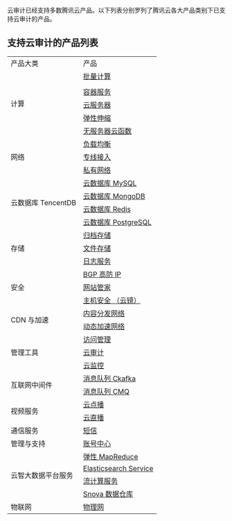 云审计已经支持多数腾讯云产品。以下列表分别罗列了腾讯云各大产品类别下已支持云审计的产品。

## 支持云审计的产品列表

<table>
   <tr>
      <td>产品大类</td>
      <td>产品</td>
   </tr>
   <tr>
      <td rowspan="13">计算</td>
       <td><a href="https://cloud.tencent.com/document/product/599">批量计算</a></td>
   </tr>
   <tr>

   </tr>
   <tr>
       
   </tr>
   <tr>
      
   </tr>
   <tr>
       
   </tr>
   <tr>
       <td></a></td>
   </tr>
   <tr>
       <td><a href="https://cloud.tencent.com/document/product/457">容器服务</a></td>
   </tr>
   <tr>
      
   </tr>
   <tr>
       
   </tr>
   <tr>
       <td><a href="#cvm">云服务器</a></td>
   </tr>
   <tr>
      
   </tr>
   <tr>
       <td><a href="https://cloud.tencent.com/document/product/377">弹性伸缩</a></td>
   </tr>
   <tr>
       <td><a href="https://cloud.tencent.com/document/product/583">无服务器云函数</a></td>
   </tr>
   <tr>
      <td rowspan="3">网络</td>
       <td><a href="https://cloud.tencent.com/document/product/214">负载均衡</a></td>
   </tr>
   <tr>
       <td><a href="https://cloud.tencent.com/document/product/216">专线接入</a></td>
   </tr>
   <tr>
       <td><a href="https://cloud.tencent.com/document/product/215">私有网络</a></td>
   </tr>

   <tr>
      <td rowspan="9">云数据库 TencentDB</td>
       <td><a href="https://cloud.tencent.com/document/product/236">云数据库 MySQL</a></td>
   </tr>
   <tr>
       
   </tr>
   <tr>
       
   </tr>
   <tr>
       
   </tr>
   <tr>
       
   </tr>
   <tr>
       <td><a href="https://cloud.tencent.com/document/product/240">云数据库 MongoDB</a></td>
   </tr>
   <tr>
       <td><a href="https://cloud.tencent.com/document/product/239">云数据库 Redis</a></td>
   </tr>
   <tr>
       
   </tr>
   <tr>
       <td><a href="https://cloud.tencent.com/document/product/409/4989">云数据库 PostgreSQL</a></td>
   </tr>
   <tr>
      <td rowspan="4">存储</td>
       <td><a href="https://cloud.tencent.com/document/product/572">归档存储</a></td>
   </tr>
   <tr>
       <td><a href="https://cloud.tencent.com/document/product/582">文件存储</a></td>
   </tr>
   <tr>
       <td><a href="https://cloud.tencent.com/document/product/614">日志服务</a></td>
   </tr>
   <tr>
       
   </tr>
   <tr>
      <td rowspan="6">安全</td>
       <td><a href="https://cloud.tencent.com/document/product/297/15411">BGP 高防 IP</a></td>
   </tr>
   <tr>
       
   </tr>
   <tr>
       
   </tr>
   <tr>
       <td><a href="https://cloud.tencent.com/document/product/627">网站管家</a></td>
   </tr>
   <tr>
       <td><a href="https://cloud.tencent.com/document/product/296">主机安全 （云镜）</a></td>
   </tr>
   <tr>
      
   </tr>
   <tr>
      <td rowspan="2">CDN 与加速</td>
      <td><a href="https://cloud.tencent.com/document/product/228">内容分发网络</a></td>
   </tr>
   <tr>
       <td><a href="https://cloud.tencent.com/document/product/570">动态加速网络</a></td>
   </tr>
   <tr>
      <td rowspan="6">管理工具</td>
       <td><a href="#cam">访问管理</a></td>
   </tr>
   <tr>
       <td><a href="#cloudaudit">云审计</a></td>
   </tr>
   <tr>
       
   </tr>
   <tr>
       <td><a href="https://cloud.tencent.com/document/product/248">云监控</a></td>
   </tr>
   <tr>
       
   </tr>
   <tr>
       
   </tr>
   <tr>
      <td rowspan="4">互联网中间件</td>
      
   </tr>
   <tr>
       <td><a href="https://cloud.tencent.com/document/product/597">消息队列 Ckafka</a></td>
   </tr>
   <tr>
       <td><a href="https://cloud.tencent.com/document/product/406">消息队列 CMQ</a></td>
   </tr>
   <tr>
       
   </tr>

   <tr>
      <td rowspan="4">视频服务</td>
       <td><a href="https://cloud.tencent.com/document/product/266">云点播</a></td>
   </tr>
   <tr>
       
   </tr>
   <tr>
       <td><a href="https://cloud.tencent.com/document/product/267">云直播</a></td>
   </tr>
   <tr>
      
   </tr>
   <tr>
      <td rowspan="3">通信服务</td>
       
   </tr>
   <tr>
       <td><a href="https://console.cloud.tencent.com/sms">短信</a></td>
   </tr>
   <tr>
       
   </tr>
   <tr>
      <td>管理与支持</td>
       <td><a href="https://console.cloud.tencent.com/developer">账号中心</a></td>
   </tr>


   <tr>
      <td rowspan="5">云智大数据平台服务</td>
       <td><a href="https://cloud.tencent.com/document/product/589">弹性 MapReduce</a></td>
   </tr>
   <tr>
       <td><a href="https://cloud.tencent.com/document/product/845">Elasticsearch Service</a></td>
   </tr>
   <tr>
       <td><a href="https://cloud.tencent.com/document/product/849">流计算服务</a></td>
   </tr>
   <tr>
       <td><a href="https://cloud.tencent.com/document/product/878">Snova 数据仓库</a></td>
   </tr>
   <tr>
       
   </tr>
   <tr>
      <td rowspan="2">物联网</td>

   </tr>
   <tr>
       <td><a href="https://console.cloud.tencent.com/iotcloud">物理网</a></td>
   </tr>
</table>

